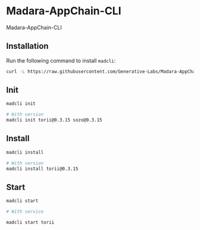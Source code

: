 # Madara-AppChain-CLI
Madara-AppChain-CLI

## Installation

Run the following command to install `madcli`:

```bash
curl -L https://raw.githubusercontent.com/Generative-Labs/Madara-AppChain-CLI/main/madcliup/install | bash
```

## Init

```bash
madcli init

# With version
madcli init torii@0.3.15 sozo@0.3.15
```

## Install

```bash
madcli install

# With version
madcli install torii@0.3.15
```

## Start

```bash
madcli start

# With service

madcli start torii
```

